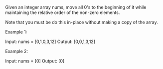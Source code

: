 Given an integer array nums, move all 0's to the beginning of it while maintaining the relative order of the non-zero elements.

Note that you must be do this in-place without making a copy of the array.

Example 1:

  Input:  nums = [0,1,0,3,12]
  Output: [0,0,1,3,12]

Example 2:

  Input: nums = [0]
  Output: [0]

